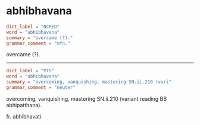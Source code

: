 # abhibhavana

``` toml
dict_label = "NCPED"
word = "abhibhavana"
summary = "overcame (?)."
grammar_comment = "mfn."
```

overcame (?).

--------------------

``` toml
dict_label = "PTS"
word = "abhibhavana"
summary = "overcoming, vanquishing, mastering SN.ii.210 (vari"
grammar_comment = "neuter"
```

overcoming, vanquishing, mastering SN.ii.210 (variant reading BB abhipatthana).

fr. abhibhavati

